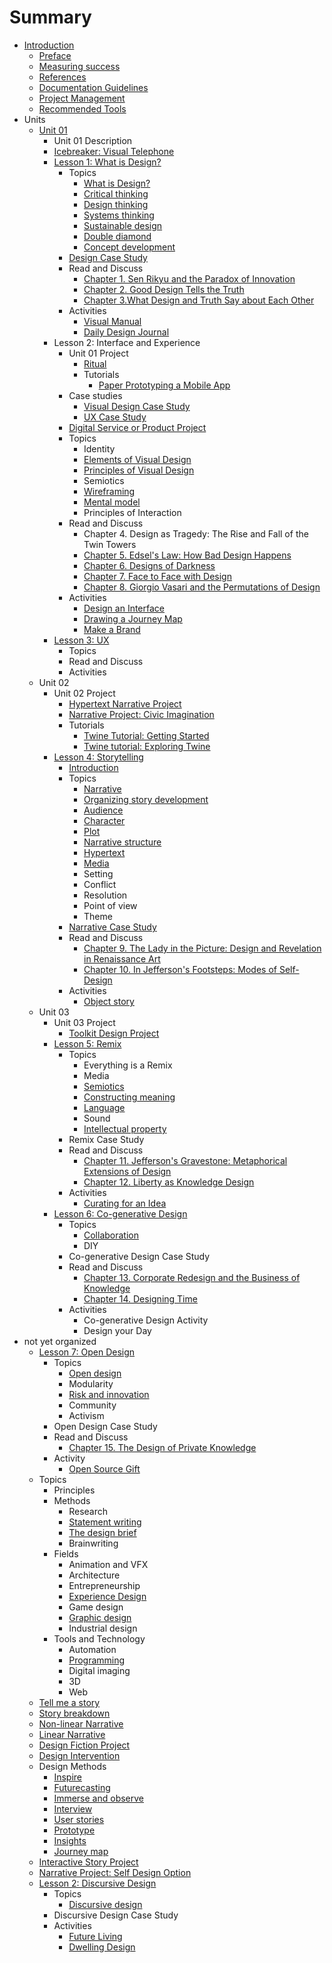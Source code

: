 # Summary

* [Introduction](README.md)
   * [Preface](introduction/preface.md)
   * [Measuring success](introduction/measuring_success.md)
   * [References](introduction/references.md)
   * [Documentation Guidelines](toolkit/documentation_guidelines.md)
   * [Project Management](toolkit/project_management.md)
   * [Recommended Tools](introduction/recommended_tools.md)
* Units
   * [Unit 01](toolkit/lessons.md)
       * Unit 01 Description
       * [Icebreaker: Visual Telephone](icebreakers/icebreaker_visual_telephone.md)
       * [Lesson 1: What is Design?](lessons/introduction.md)
           * Topics
               * [What is Design?](topics/what_is_design.md)
               * [Critical thinking](topics/critical_thinking.md)
               * [Design thinking](topics/design_thinking.md)
               * [Systems thinking](topics/systems_thinking.md)
               * [Sustainable design](topics/sustainable_design.md)
               * [Double diamond](topics/double_diamond.md)
               * [Concept development](topics/concept_development.md)
           * [Design Case Study](lessons/what-is-design/design_case_study.md)
           * Read and Discuss
               * [Chapter 1. Sen Rikyu and the Paradox of Innovation](practice/chapter_1_sen_rikyu_and_the_paradox_of_innovation.md)
               * [Chapter 2. Good Design Tells the Truth](practice/good_design_tells_the_truth.md)
               * [Chapter 3.What Design and Truth Say about Each Other](practice/what_design_and_truth_say_about_each_other.md)
           * Activities
               * [Visual Manual](practice/visual_manual.md)
               * [Daily Design Journal](practice/daily_design_journal.md)
       * Lesson 2: Interface and Experience
           * Unit 01 Project
               * [Ritual](projects/ritual.md)
               * Tutorials
                   * [Paper Prototyping a Mobile App](topics/paper_prototyping_a_mobile_app.md)
           * Case studies
               * [Visual Design Case Study](topics/visual_design_case_study.md)
               * [UX Case Study](topics/ux_case_study.md)
           * [Digital Service or Product Project](projects/digital_service_or_product.md)
           * Topics
               * Identity
               * [Elements of Visual Design](topics/elements_of_visual_design.md)
               * [Principles of Visual Design](topics/principles_of_visual_design.md)
               * Semiotics
               * [Wireframing](topics/wireframing.md)
               * [Mental model](topics/mental_model.md)
               * Principles of Interaction
           * Read and Discuss
               * Chapter 4. Design as Tragedy: The Rise and Fall of the Twin Towers
               * [Chapter 5. Edsel's Law: How Bad Design Happens](practice/edsels_law_how_bad_design_happens.md)
               * [Chapter 6. Designs of Darkness](practice/bad_design.md)
               * [Chapter 7. Face to Face with Design](practice/face_to_face_with_design.md)
               * [Chapter 8. Giorgio Vasari and the Permutations of Design](practice/giorgio_vasari_and_the_permutations_of_design.md)
           * Activities
               * [Design an Interface](practice/design_an_interface.md)
               * [Drawing a Journey Map](practice/drawing_a_journey_map.md)
               * [Make a Brand](practice/make_a_brand.md)
       * [Lesson 3: UX](lessons/ux.md)
           * Topics
           * Read and Discuss
           * Activities
   * Unit 02
       * Unit 02 Project
           * [Hypertext Narrative Project](projects/hypertext_narrative_project.md)
           * [Narrative Project: Civic Imagination](projects/narrative_project_social_design_option.md)
           * Tutorials
               * [Twine Tutorial: Getting Started](topics/twine-tutorial-getting-started.md)
               * [Twine tutorial: Exploring Twine](topics/twine_tutorial_exploring_twine.md)
       * [Lesson 4: Storytelling](lessons/narrative.md)
           * [Introduction](lessons/narrative/introduction.md)
           * Topics
               * [Narrative](topics/narrative.md)
               * [Organizing story development](topics/organizing_story_development.md)
               * [Audience](topics/audience.md)
               * [Character](topics/character.md)
               * [Plot](topics/plot.md)
               * [Narrative structure](topics/narrative_structure.md)
               * [Hypertext](topics/hypertext.md)
               * [Media](topics/narrative-media.md)
               * Setting
               * Conflict
               * Resolution
               * Point of view
               * Theme
           * [Narrative Case Study](lessons/narrative/narrative_case_study.md)
           * Read and Discuss
               * [Chapter 9. The Lady in the Picture: Design and Revelation in Renaissance Art](practice/the_lady_in_the_picture_design_and_revelation_in_r.md)
               * [Chapter 10. In Jefferson's Footsteps: Modes of Self-Design](practice/in_jeffersons_footsteps_modes_of_self-design.md)
           * Activities
               * [Object story](practice/object_story.md)
   * Unit 03
       * Unit 03 Project
           * [Toolkit Design Project](projects/toolkit_design_project.md)
       * [Lesson 5: Remix](lessons/remix.md)
           * Topics
               * Everything is a Remix
               * Media
               * [Semiotics](topics/semiotics.md)
               * [Constructing meaning](topics/constructing_meaning.md)
               * [Language](topics/language.md)
               * Sound
               * [Intellectual property](topics/intellectual_property.md)
           * Remix Case Study
           * Read and Discuss
               * [Chapter 11. Jefferson's Gravestone: Metaphorical Extensions of Design](practice/jeffersons_gravestone_metaphorical_extensions_of_d.md)
               * [Chapter 12. Liberty as Knowledge Design](practice/liberty_as_knowledge_design.md)
           * Activities
               * [Curating for an Idea](practice/curating_for_an_idea.md)
       * [Lesson 6: Co-generative Design](lessons/co-generative_design.md)
           * Topics
               * [Collaboration](topics/collaboration.md)
               * DIY
           * Co-generative Design Case Study
           * Read and Discuss
               * [Chapter 13. Corporate Redesign and the Business of Knowledge](practice/corporate_redesign_and_the_business_of_knowledge.md)
               * [Chapter 14. Designing Time](practice/designing_time.md)
           * Activities
               * Co-generative Design Activity
               * Design your Day
* not yet organized
   * [Lesson 7: Open Design](lessons/open_design.md)
       * Topics
           * [Open design](topics/open_design.md)
           * Modularity
           * [Risk and innovation](topics/risk_and_innovation.md)
           * Community
           * Activism
       * Open Design Case Study
       * Read and Discuss
           * [Chapter 15. The Design of Private Knowledge](practice/the_design_of_private_knowledge.md)
       * Activity
           * [Open Source Gift](practice/open_source_gift.md)
   * Topics
       * Principles
       * Methods
           * Research
           * [Statement writing](topics/statement_writing.md)
           * [The design brief](topics/the_design_brief.md)
           * Brainwriting
       * Fields
           * Animation and VFX
           * Architecture
           * Entrepreneurship
           * [Experience Design](topics/experience_design.md)
           * Game design
           * [Graphic design](topics/graphic_design.md)
           * Industrial design
       * Tools and Technology
           * Automation
           * [Programming](topics/programming.md)
           * Digital imaging
           * 3D
           * Web
   * [Tell me a story](practice/tell_me_a_story.md)
   * [Story breakdown](practice/story_breakdown.md)
   * [Non-linear Narrative](practice/non-linear_narrative.md)
   * [Linear Narrative](practice/linear_narrative.md)
   * [Design Fiction Project](projects/design_fiction_project.md)
   * [Design Intervention](practice/design_intervention.md)
   * Design Methods
       * [Inspire](toolkit/inspire.md)
       * [Futurecasting](toolkit/futurecasting.md)
       * [Immerse and observe](toolkit/immerse_and_observe.md)
       * [Interview](toolkit/interview.md)
       * [User stories](toolkit/user_stories.md)
       * [Prototype](toolkit/prototype.md)
       * [Insights](toolkit/insights.md)
       * [Journey map](toolkit/journey_map.md)
   * [Interactive Story Project](projects/interactive_story_project.md)
   * [Narrative Project: Self Design Option](projects/narrative_project_self_design_option.md)
   * [Lesson 2: Discursive Design](lessons/discursive_design.md)
       * Topics
           * [Discursive design](topics/discursive_design.md)
       * Discursive Design Case Study
       * Activities
           * [Future Living](practice/future_living.md)
           * [Dwelling Design](practice/dwelling_design.md)

